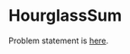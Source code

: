# HourglassSum

Problem statement is [here](https://www.hackerrank.com/challenges/2d-array/problem?h_l=interview&page=38&playlist_slugs%5B%5D=interview-preparation-kit&playlist_slugs%5B%5D=arrays).
